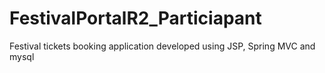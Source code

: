 # FestivalPortalR2_Particiapant
Festival tickets booking application developed using JSP, Spring MVC and mysql
